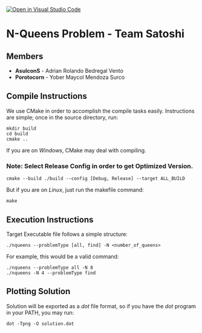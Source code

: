 [![Open in Visual Studio Code](https://classroom.github.com/assets/open-in-vscode-f059dc9a6f8d3a56e377f745f24479a46679e63a5d9fe6f495e02850cd0d8118.svg)](https://classroom.github.com/online_ide?assignment_repo_id=6116041&assignment_repo_type=AssignmentRepo)

# **N-Queens Problem - Team Satoshi**
## Members
- **AsulconS** - Adrian Rolando Bedregal Vento
- **Porotocorn** - Yober Maycol Mendoza Surco

## Compile Instructions
We use CMake in order to accomplish the compile tasks easily.
Instructions are simple; once in the source directory, run:
```batch
mkdir build
cd build
cmake ..
```
If you are on *Windows*, CMake may deal with compiling.
### **Note**: Select Release Config in order to get Optimized Version.
```batch
cmake --build ./build --config [Debug, Release] --target ALL_BUILD
```
But if you are on *Linux*, just run the makefile command:
```shell
make
```

## Execution Instructions
Target Executable file follows a simple structure:
```
./nqueens --problemType [all, find] -N <number_of_queens>
```
For example, this would be a valid command:
```
./nqueens --problemType all -N 8
./nqueens -N 4 --problemType find
```

## Plotting Solution
Solution will be exported as a *dot* file format, so
if you have the *dot* program in your PATH, you may run:
```
dot -Tpng -O solution.dot
```
